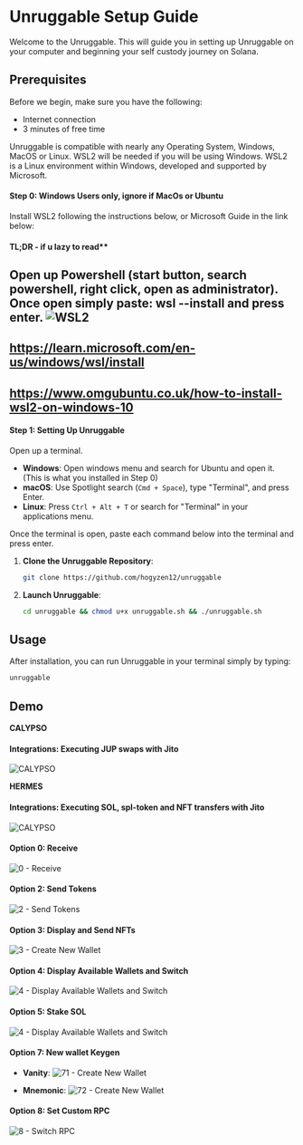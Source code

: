# Unruggable Setup Guide

Welcome to the Unruggable. 
This will guide you in setting up Unruggable on your computer and beginning your self custody journey on Solana.

## Prerequisites

Before we begin, make sure you have the following:

- Internet connection
- 3 minutes of free time

Unruggable is compatible with nearly any Operating System, Windows, MacOS or Linux.
WSL2 will be needed if you will be using Windows. 
WSL2 is a Linux environment within Windows, developed and supported by Microsoft.

#### Step 0: Windows Users only, ignore if MacOs or Ubuntu

Install WSL2 following the instructions below, or Microsoft Guide in the link below:
#### TL;DR - if u lazy to read**
Open up Powershell (start button, search powershell, right click, open as administrator).
Once open simply paste:
wsl --install
and press enter.
![WSL2](https://shdw-drive.genesysgo.net/3UgjUKQ1CAeaecg5CWk88q9jGHg8LJg9MAybp4pevtFz/WSL-install.png)
--------------------------------------------------------------------
https://learn.microsoft.com/en-us/windows/wsl/install
--------------------------------------------------------------------
https://www.omgubuntu.co.uk/how-to-install-wsl2-on-windows-10
--------------------------------------------------------------------

#### Step 1: Setting Up Unruggable

Open up a terminal. 

- **Windows**: Open windows menu and search for Ubuntu and open it. (This is what you installed in Step 0)
- **macOS**: Use Spotlight search (`Cmd + Space`), type "Terminal", and press Enter.
- **Linux**: Press `Ctrl + Alt + T` or search for "Terminal" in your applications menu.

Once the terminal is open, paste each command below into the terminal and press enter.

1. **Clone the Unruggable Repository**:
   ```bash
   git clone https://github.com/hogyzen12/unruggable
   ```
2. **Launch Unruggable**:
   ```bash
   cd unruggable && chmod u+x unruggable.sh && ./unruggable.sh
   ```
## Usage

After installation, you can run Unruggable in your terminal simply by typing:

```bash
unruggable
```

## Demo
**CALYPSO**
#### Integrations: Executing JUP swaps with Jito
![CALYPSO](https://shdw-drive.genesysgo.net/3UgjUKQ1CAeaecg5CWk88q9jGHg8LJg9MAybp4pevtFz/calypso.gif)

**HERMES**
#### Integrations: Executing SOL, spl-token and NFT transfers with Jito
![CALYPSO](https://shdw-drive.genesysgo.net/3UgjUKQ1CAeaecg5CWk88q9jGHg8LJg9MAybp4pevtFz/HERMES.gif)


#### Option 0: Receive
![0 - Receive](https://shdw-drive.genesysgo.net/3UgjUKQ1CAeaecg5CWk88q9jGHg8LJg9MAybp4pevtFz/rec.gif)

#### Option 2: Send Tokens
![2 - Send Tokens](https://shdw-drive.genesysgo.net/3UgjUKQ1CAeaecg5CWk88q9jGHg8LJg9MAybp4pevtFz/sendTokens.gif)

#### Option 3: Display and Send NFTs
![3 - Create New Wallet](https://shdw-drive.genesysgo.net/3UgjUKQ1CAeaecg5CWk88q9jGHg8LJg9MAybp4pevtFz/NFTs.gif)

#### Option 4: Display Available Wallets and Switch
![4 - Display Available Wallets and Switch](https://shdw-drive.genesysgo.net/3UgjUKQ1CAeaecg5CWk88q9jGHg8LJg9MAybp4pevtFz/switch.gif)

#### Option 5: Stake SOL
![4 - Display Available Wallets and Switch](https://shdw-drive.genesysgo.net/3UgjUKQ1CAeaecg5CWk88q9jGHg8LJg9MAybp4pevtFz/stakoor.gif)

#### Option 7: New wallet Keygen
- **Vanity**:
![71 - Create New Wallet](https://shdw-drive.genesysgo.net/3UgjUKQ1CAeaecg5CWk88q9jGHg8LJg9MAybp4pevtFz/vanity.gif)

- **Mnemonic**:
![72 - Create New Wallet](https://shdw-drive.genesysgo.net/3UgjUKQ1CAeaecg5CWk88q9jGHg8LJg9MAybp4pevtFz/menmonic.gif)

#### Option 8: Set Custom RPC
![8 - Switch RPC](https://shdw-drive.genesysgo.net/3UgjUKQ1CAeaecg5CWk88q9jGHg8LJg9MAybp4pevtFz/RPC.gif)

